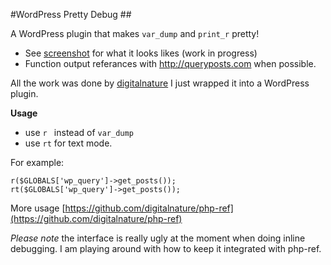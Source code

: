 #WordPress Pretty Debug ##

A WordPress plugin that makes `var_dump` and `print_r` pretty!

- See [screenshot](https://github.com/wycks/WP-Pretty-Debug/blob/master/pretty-debug-screenshot.jpg) for what it looks likes (work in progress)
- Function output referances with http://queryposts.com when possible.


All the work was done by [digitalnature](https://github.com/digitalnature) I just wrapped it into a WordPress plugin.

**Usage**

- use `r ` instead of `var_dump` 
- use `rt` for text mode.

For example:

`r($GLOBALS['wp_query']->get_posts());`  
`rt($GLOBALS['wp_query']->get_posts());`

More usage  [https://github.com/digitalnature/php-ref](https://github.com/digitalnature/php-ref)


*Please note* the interface is really ugly at the moment when doing inline debugging. I am playing around with how to keep it integrated with php-ref.



